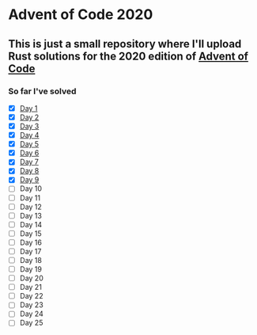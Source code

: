 # Advent of Code 2020

## This is just a small repository where I'll upload Rust solutions for the 2020 edition of [Advent of Code](https://adventofcode.com/2020)

### So far I've solved

* [x] [Day 1](src/day01.rs)
* [x] [Day 2](src/day02.rs)
* [x] [Day 3](src/day03.rs)
* [x] [Day 4](src/day04.rs)
* [x] [Day 5](src/day05.rs)
* [x] [Day 6](src/day06.rs)
* [x] [Day 7](src/day07.rs)
* [x] [Day 8](src/day08.rs)
* [x] [Day 9](src/day09.rs)
* [ ] Day 10
* [ ] Day 11
* [ ] Day 12
* [ ] Day 13
* [ ] Day 14
* [ ] Day 15
* [ ] Day 16
* [ ] Day 17
* [ ] Day 18
* [ ] Day 19
* [ ] Day 20
* [ ] Day 21
* [ ] Day 22
* [ ] Day 23
* [ ] Day 24
* [ ] Day 25
